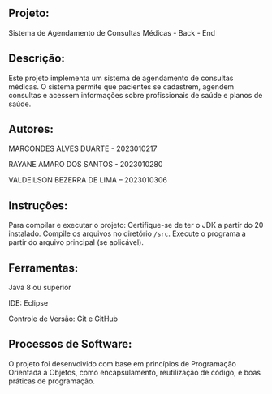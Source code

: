 ## Projeto: 
Sistema de Agendamento de Consultas Médicas - Back - End

## Descrição:
Este projeto implementa um sistema de agendamento de consultas médicas. O sistema permite que pacientes se cadastrem, agendem consultas e acessem informações sobre profissionais de saúde e planos de saúde. 

## Autores:

MARCONDES ALVES DUARTE - 2023010217

RAYANE AMARO DOS SANTOS - 2023010280

VALDEILSON BEZERRA DE LIMA – 2023010306

## Instruções:
Para compilar e executar o projeto: 
Certifique-se de ter o JDK a partir do 20 instalado. 
Compile os arquivos no diretório `/src`. 
Execute o programa a partir do arquivo principal (se aplicável).

## Ferramentas: 
Java 8 ou superior

IDE: Eclipse 

Controle de Versão: Git e GitHub 

## Processos de Software:
O projeto foi desenvolvido com base em princípios de Programação Orientada a Objetos, como encapsulamento, reutilização de código, e boas práticas de programação. 


